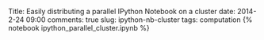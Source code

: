 Title: Easily distributing a parallel IPython Notebook on a cluster
date: 2014-2-24 09:00
comments: true
slug: ipython-nb-cluster
tags: computation
{% notebook ipython_parallel_cluster.ipynb %}